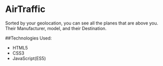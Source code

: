 # AirTraffic
Sorted by your geolocation, you can see all the planes that are above you. Their Manufacturer, model, and their Destination.

##Technologies Used:
* HTML5
* CSS3
* JavaScript(ES5)
